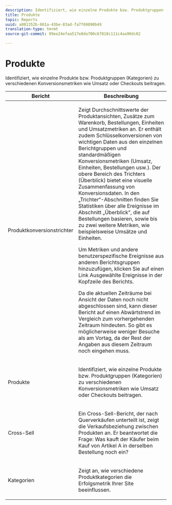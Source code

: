 ```yaml
---
description: Identifiziert, wie einzelne Produkte bzw. Produktgruppen (Kategorien) zu verschiedenen Konversionsmetriken wie Umsatz oder Checkouts beitragen.
title: Produkte
topic: Reports
uuid: a081352b-601a-43be-83ad-fa7f69890b49
translation-type: tm+mt
source-git-commit: 99ee24efaa517e8da700c67818c111c4aa90dc02

---
```



# Produkte

Identifiziert, wie einzelne Produkte bzw. Produktgruppen (Kategorien) zu verschiedenen Konversionsmetriken wie Umsatz oder Checkouts beitragen.

<table id="table_E8F96FC92BF44993B79DD3D6AFABCB60"> 
 <thead> 
  <tr> 
   <th colname="col1" class="entry"> Bericht </th> 
   <th colname="col2" class="entry"> Beschreibung </th> 
  </tr> 
 </thead>
 <tbody> 
  <tr> 
   <td colname="col1"> Produktkonversionstrichter </td> 
   <td colname="col2"> <p> Zeigt Durchschnittswerte der Produktansichten, Zusätze zum Warenkorb, Bestellungen, Einheiten und Umsatzmetriken an. Er enthält zudem Schlüsselkonversionen von wichtigen Daten aus den einzelnen Berichtgruppen und standardmäßigen Konversionsmetriken (Umsatz, Einheiten, Bestellungen usw.). Der obere Bereich des Trichters (Überblick) bietet eine visuelle Zusammenfassung von Konversionsdaten. In den „Trichter“-Abschnitten finden Sie Statistiken über alle Ereignisse im Abschnitt „Überblick“, die auf Bestellungen basieren, sowie bis zu zwei weitere Metriken, wie beispielsweise Umsätze und Einheiten. </p> <p>Um Metriken und andere benutzerspezifische Ereignisse aus anderen Berichtsgruppen hinzuzufügen, klicken Sie auf einen Link <span class="uicontrol">Ausgewählte Ereignisse</span> in der Kopfzeile des Berichts. </p> <p>Da die aktuellen Zeiträume bei Ansicht der Daten noch nicht abgeschlossen sind, kann dieser Bericht auf einen Abwärtstrend im Vergleich zum vorhergehenden Zeitraum hindeuten. So gibt es möglicherweise weniger Besuche als am Vortag, da der Rest der Angaben aus diesem Zeitraum noch eingehen muss. </p> </td> 
  </tr> 
  <tr> 
   <td colname="col1"> Produkte </td> 
   <td colname="col2"> <p> Identifiziert, wie einzelne Produkte bzw. Produktgruppen (Kategorien) zu verschiedenen Konversionsmetriken wie Umsatz oder Checkouts beitragen. </p> </td> 
  </tr> 
  <tr> 
   <td colname="col1"> Cross-Sell </td> 
   <td colname="col2"> <p> Ein Cross-Sell-Bericht, der nach Querverkäufen unterteilt ist, zeigt die Verkaufsbeziehung zwischen Produkten an. Er beantwortet die Frage: Was kauft der Käufer beim Kauf von Artikel A in derselben Bestellung noch ein? </p> </td> 
  </tr> 
  <tr> 
   <td colname="col1"> Kategorien </td> 
   <td colname="col2"> <p> Zeigt an, wie verschiedene Produktkategorien die Erfolgsmetrik Ihrer Site beeinflussen. </p> </td> 
  </tr> 
 </tbody> 
</table>

